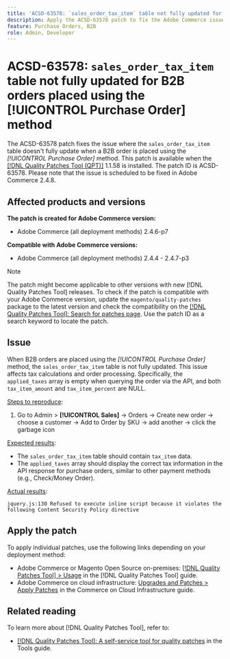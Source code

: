 ```yaml
---
title: 'ACSD-63578: `sales_order_tax_item` table not fully updated for B2B orders placed using the [!UICONTROL Purchase Order] method'
description: Apply the ACSD-63578 patch to fix the Adobe Commerce issue where the `sales_order_tax_item` table isn't fully updated when B2B orders are placed using the [!UICONTROL Purchase Order] method.
feature: Purchase Orders, B2B
role: Admin, Developer
---
```

# ACSD-63578: `sales_order_tax_item` table not fully updated for B2B orders placed using the [!UICONTROL Purchase Order] method

The ACSD-63578 patch fixes the issue where the `sales_order_tax_item` table doesn't fully update when a B2B order is placed using the *[!UICONTROL Purchase Order]* method. This patch is available when the [[!DNL Quality Patches Tool (QPT)]](/help/tools/quality-patches-tool/quality-patches-tool-to-self-serve-quality-patches.md) 1.1.58 is installed. The patch ID is ACSD-63578. Please note that the issue is scheduled to be fixed in Adobe Commerce 2.4.8.

## Affected products and versions

**The patch is created for Adobe Commerce version:**

* Adobe Commerce (all deployment methods) 2.4.6-p7

**Compatible with Adobe Commerce versions:**

* Adobe Commerce (all deployment methods) 2.4.4 - 2.4.7-p3

>[!NOTE]
>
>The patch might become applicable to other versions with new [!DNL Quality Patches Tool] releases. To check if the patch is compatible with your Adobe Commerce version, update the `magento/quality-patches` package to the latest version and check the compatibility on the [[!DNL Quality Patches Tool]: Search for patches page](https://experienceleague.adobe.com/tools/commerce-quality-patches/index.html). Use the patch ID as a search keyword to locate the patch.

## Issue

When B2B orders are placed using the *[!UICONTROL Purchase Order]* method, the `sales_order_tax_item` table is not fully updated. This issue affects tax calculations and order processing. Specifically, the `applied_taxes` array is empty when querying the order via the API, and both `tax_item_amount` and `tax_item_percent` are NULL. 

<u>Steps to reproduce</u>:

1. Go to Admin > **[!UICONTROL Sales]** -> Orders -> Create new order -> choose a customer -> Add to Order by SKU -> add another -> click the garbage icon

<u>Expected results</u>:

* The `sales_order_tax_item` table should contain `tax_item` data.
* The `applied_taxes` array should display the correct tax information in the API response for purchase orders, similar to other payment methods (e.g., Check/Money Order).

<u>Actual results</u>:


`jquery.js:130 Refused to execute inline script because it violates the following Content Security Policy directive`



## Apply the patch

To apply individual patches, use the following links depending on your deployment method:

* Adobe Commerce or Magento Open Source on-premises: [[!DNL Quality Patches Tool] > Usage](/help/tools/quality-patches-tool/usage.md) in the [!DNL Quality Patches Tool] guide.
* Adobe Commerce on cloud infrastructure: [Upgrades and Patches > Apply Patches](https://experienceleague.adobe.com/docs/commerce-cloud-service/user-guide/develop/upgrade/apply-patches.html) in the Commerce on Cloud Infrastructure guide.

## Related reading

To learn more about [!DNL Quality Patches Tool], refer to:

* [[!DNL Quality Patches Tool]: A self-service tool for quality patches](/help/tools/quality-patches-tool/quality-patches-tool-to-self-serve-quality-patches.md) in the Tools guide.
